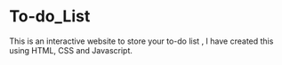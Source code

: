 # To-do_List
This is an interactive website to store your to-do list , I have created this using HTML, CSS and Javascript.
